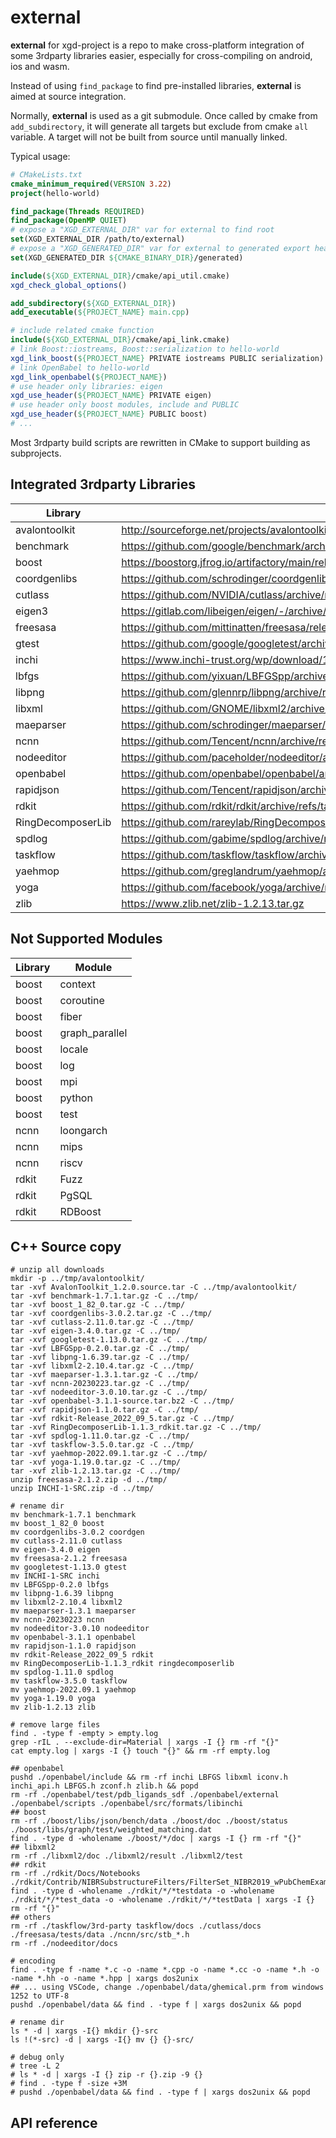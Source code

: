 # external

**external** for xgd-project is a repo to make cross-platform integration of some 3rdparty libraries easier, especially
for cross-compiling on android, ios and wasm.

Instead of using `find_package` to find pre-installed libraries, **external** is aimed at source integration.

Normally, **external** is used as a git submodule. Once called by cmake from `add_subdirectory`, it will generate all
targets but exclude from cmake `all` variable. A target will not be built from source until manually linked.

Typical usage:

```cmake
# CMakeLists.txt
cmake_minimum_required(VERSION 3.22)
project(hello-world)

find_package(Threads REQUIRED)
find_package(OpenMP QUIET)
# expose a "XGD_EXTERNAL_DIR" var for external to find root
set(XGD_EXTERNAL_DIR /path/to/external)
# expose a "XGD_GENERATED_DIR" var for external to generated export header and some assets
set(XGD_GENERATED_DIR ${CMAKE_BINARY_DIR}/generated)

include(${XGD_EXTERNAL_DIR}/cmake/api_util.cmake)
xgd_check_global_options()

add_subdirectory(${XGD_EXTERNAL_DIR})
add_executable(${PROJECT_NAME} main.cpp)

# include related cmake function
include(${XGD_EXTERNAL_DIR}/cmake/api_link.cmake)
# link Boost::iostreams, Boost::serialization to hello-world
xgd_link_boost(${PROJECT_NAME} PRIVATE iostreams PUBLIC serialization)
# link OpenBabel to hello-world
xgd_link_openbabel(${PROJECT_NAME})
# use header only libraries: eigen
xgd_use_header(${PROJECT_NAME} PRIVATE eigen)
# use header only boost modules, include and PUBLIC
xgd_use_header(${PROJECT_NAME} PUBLIC boost)
# ...
```

Most 3rdparty build scripts are rewritten in CMake to support building as subprojects.

## Integrated 3rdparty Libraries

| Library           | Source                                                                                               |
|-------------------|------------------------------------------------------------------------------------------------------|
| avalontoolkit     | http://sourceforge.net/projects/avalontoolkit/files/AvalonToolkit_1.2/AvalonToolkit_1.2.0.source.tar |
| benchmark         | https://github.com/google/benchmark/archive/refs/tags/v1.7.1.tar.gz                                  |
| boost             | https://boostorg.jfrog.io/artifactory/main/release/1.82.0/source/boost_1_82_0.7z                     |
| coordgenlibs      | https://github.com/schrodinger/coordgenlibs/archive/refs/tags/v3.0.2.tar.gz                          |
| cutlass           | https://github.com/NVIDIA/cutlass/archive/refs/tags/v2.11.0.tar.gz                                   |
| eigen3            | https://gitlab.com/libeigen/eigen/-/archive/3.4.0/eigen-3.4.0.tar.gz                                 |
| freesasa          | https://github.com/mittinatten/freesasa/releases/download/2.1.2/freesasa-2.1.2.zip                   |
| gtest             | https://github.com/google/googletest/archive/refs/tags/v1.13.0.tar.gz                         |
| inchi             | https://www.inchi-trust.org/wp/download/106/INCHI-1-SRC.zip                                          |
| lbfgs             | https://github.com/yixuan/LBFGSpp/archive/refs/tags/v0.2.0.tar.gz                                    |
| libpng            | https://github.com/glennrp/libpng/archive/refs/tags/v1.6.39.tar.gz                                   |
| libxml            | https://github.com/GNOME/libxml2/archive/refs/tags/v2.10.4.tar.gz                                    |
| maeparser         | https://github.com/schrodinger/maeparser/archive/refs/tags/v1.3.1.tar.gz                             |
| ncnn              | https://github.com/Tencent/ncnn/archive/refs/tags/20230223.tar.gz                                    |
| nodeeditor        | https://github.com/paceholder/nodeeditor/archive/refs/tags/3.0.10.tar.gz                             |
| openbabel         | https://github.com/openbabel/openbabel/archive/refs/tags/openbabel-3-1-1.tar.gz                      |
| rapidjson         | https://github.com/Tencent/rapidjson/archive/refs/tags/v1.1.0.tar.gz           |
| rdkit             | https://github.com/rdkit/rdkit/archive/refs/tags/Release_2022_09_5.tar.gz                            |
| RingDecomposerLib | https://github.com/rareylab/RingDecomposerLib/archive/refs/tags/v1.1.3_rdkit.tar.gz                  |
| spdlog            | https://github.com/gabime/spdlog/archive/refs/tags/v1.11.0.tar.gz                                    |
| taskflow          | https://github.com/taskflow/taskflow/archive/refs/tags/v3.5.0.tar.gz                                 |
| yaehmop           | https://github.com/greglandrum/yaehmop/archive/refs/tags/v2022.09.1.tar.gz                           |
| yoga              | https://github.com/facebook/yoga/archive/refs/tags/v1.19.0.tar.gz                                    |
| zlib              | https://www.zlib.net/zlib-1.2.13.tar.gz                                                              |

## Not Supported Modules

| Library | Module         |
|---------|----------------|
| boost   | context        |
| boost   | coroutine      |
| boost   | fiber          |
| boost   | graph_parallel |
| boost   | locale         |
| boost   | log            |
| boost   | mpi            |
| boost   | python         |
| boost   | test           |
| ncnn    | loongarch      |
| ncnn    | mips           |
| ncnn    | riscv          |
| rdkit   | Fuzz           |
| rdkit   | PgSQL          |
| rdkit   | RDBoost        |

## C++ Source copy

```shell
# unzip all downloads
mkdir -p ../tmp/avalontoolkit/
tar -xvf AvalonToolkit_1.2.0.source.tar -C ../tmp/avalontoolkit/
tar -xvf benchmark-1.7.1.tar.gz -C ../tmp/
tar -xvf boost_1_82_0.tar.gz -C ../tmp/
tar -xvf coordgenlibs-3.0.2.tar.gz -C ../tmp/
tar -xvf cutlass-2.11.0.tar.gz -C ../tmp/
tar -xvf eigen-3.4.0.tar.gz -C ../tmp/
tar -xvf googletest-1.13.0.tar.gz -C ../tmp/
tar -xvf LBFGSpp-0.2.0.tar.gz -C ../tmp/
tar -xvf libpng-1.6.39.tar.gz -C ../tmp/
tar -xvf libxml2-2.10.4.tar.gz -C ../tmp/
tar -xvf maeparser-1.3.1.tar.gz -C ../tmp/
tar -xvf ncnn-20230223.tar.gz -C ../tmp/
tar -xvf nodeeditor-3.0.10.tar.gz -C ../tmp/
tar -xvf openbabel-3.1.1-source.tar.bz2 -C ../tmp/
tar -xvf rapidjson-1.1.0.tar.gz -C ../tmp/
tar -xvf rdkit-Release_2022_09_5.tar.gz -C ../tmp/
tar -xvf RingDecomposerLib-1.1.3_rdkit.tar.gz -C ../tmp/
tar -xvf spdlog-1.11.0.tar.gz -C ../tmp/
tar -xvf taskflow-3.5.0.tar.gz -C ../tmp/
tar -xvf yaehmop-2022.09.1.tar.gz -C ../tmp/
tar -xvf yoga-1.19.0.tar.gz -C ../tmp/
tar -xvf zlib-1.2.13.tar.gz -C ../tmp/
unzip freesasa-2.1.2.zip -d ../tmp/
unzip INCHI-1-SRC.zip -d ../tmp/

# rename dir
mv benchmark-1.7.1 benchmark
mv boost_1_82_0 boost
mv coordgenlibs-3.0.2 coordgen
mv cutlass-2.11.0 cutlass
mv eigen-3.4.0 eigen
mv freesasa-2.1.2 freesasa
mv googletest-1.13.0 gtest
mv INCHI-1-SRC inchi
mv LBFGSpp-0.2.0 lbfgs
mv libpng-1.6.39 libpng
mv libxml2-2.10.4 libxml2
mv maeparser-1.3.1 maeparser
mv ncnn-20230223 ncnn
mv nodeeditor-3.0.10 nodeeditor
mv openbabel-3.1.1 openbabel
mv rapidjson-1.1.0 rapidjson
mv rdkit-Release_2022_09_5 rdkit
mv RingDecomposerLib-1.1.3_rdkit ringdecomposerlib
mv spdlog-1.11.0 spdlog
mv taskflow-3.5.0 taskflow
mv yaehmop-2022.09.1 yaehmop
mv yoga-1.19.0 yoga
mv zlib-1.2.13 zlib

# remove large files
find . -type f -empty > empty.log
grep -rIL . --exclude-dir=Material | xargs -I {} rm -rf "{}"
cat empty.log | xargs -I {} touch "{}" && rm -rf empty.log

## openbabel
pushd ./openbabel/include && rm -rf inchi LBFGS libxml iconv.h inchi_api.h LBFGS.h zconf.h zlib.h && popd
rm -rf ./openbabel/test/pdb_ligands_sdf ./openbabel/external ./openbabel/scripts ./openbabel/src/formats/libinchi
## boost
rm -rf ./boost/libs/json/bench/data ./boost/doc ./boost/status ./boost/libs/graph/test/weighted_matching.dat
find . -type d -wholename ./boost/*/doc | xargs -I {} rm -rf "{}"
## libxml2
rm -rf ./libxml2/doc ./libxml2/result ./libxml2/test
## rdkit
rm -rf ./rdkit/Docs/Notebooks ./rdkit/Contrib/NIBRSubstructureFilters/FilterSet_NIBR2019_wPubChemExamples.html
find . -type d -wholename ./rdkit/*/*testdata -o -wholename ./rdkit/*/*test_data -o -wholename ./rdkit/*/*testData | xargs -I {} rm -rf "{}"
## others
rm -rf ./taskflow/3rd-party taskflow/docs ./cutlass/docs ./freesasa/tests/data ./ncnn/src/stb_*.h
rm -rf ./nodeeditor/docs

# encoding
find . -type f -name *.c -o -name *.cpp -o -name *.cc -o -name *.h -o -name *.hh -o -name *.hpp | xargs dos2unix
## ... using VSCode, change ./openbabel/data/ghemical.prm from windows 1252 to UTF-8
pushd ./openbabel/data && find . -type f | xargs dos2unix && popd

# rename dir
ls * -d | xargs -I{} mkdir {}-src
ls !(*-src) -d | xargs -I{} mv {} {}-src/

# debug only
# tree -L 2
# ls * -d | xargs -I {} zip -r {}.zip -9 {}
# find . -type f -size +3M
# pushd ./openbabel/data && find . -type f | xargs dos2unix && popd

```

## API reference

```cmake

```
